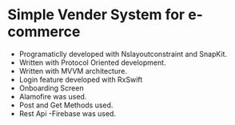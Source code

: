# Simple Vender System for e-commerce
- Programaticlly developed with Nslayoutconstraint and SnapKit.
- Written with Protocol Oriented development.
- Written with MVVM architecture.
- Login feature developed with RxSwift
- Onboarding Screen
- Alamofire was used.
- Post and Get Methods used.
- Rest Api -Firebase was used.
